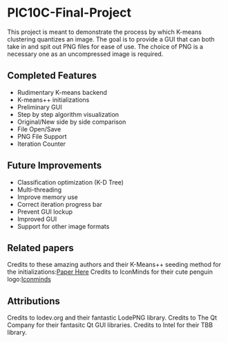 # PIC10C-Final-Project

This project is meant to demonstrate the process by which K-means clustering quantizes an image.
The goal is to provide a GUI that can both take in and spit out PNG files for ease of use.
The choice of PNG is a necessary one as an uncompressed image is required.

## Completed Features
* Rudimentary K-means backend
* K-means++ initializations
* Preliminary GUI
* Step by step algorithm visualization
* Original/New side by side comparison
* File Open/Save
* PNG File Support
* Iteration Counter

## Future Improvements
* Classification optimization (K-D Tree)
* Multi-threading
* Improve memory use
* Correct iteration progress bar
* Prevent GUI lockup
* Improved GUI
* Support for other image formats

## Related papers
Credits to these amazing authors and their K-Means++ seeding method for the initializations:[Paper Here](http://ilpubs.stanford.edu:8090/778/1/2006-13.pdf)
Credits to IconMinds for their cute penguin logo:[Iconminds](http://www.iconarchive.com/show/outline-icons-by-iconsmind/Penguin-icon.html)

## Attributions
Credits to lodev.org and their fantastic LodePNG library.
Credits to The Qt Company for their fantasitc Qt GUI libraries.
Credits to Intel for their TBB library.